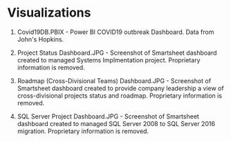 # Visualizations

1. Covid19DB.PBIX - Power BI COVID19 outbreak Dashboard.  Data from John's Hopkins.

2. Project Status Dashboard.JPG - Screenshot of Smartsheet dashboard created to managed Systems Implmentation project.  Proprietary information is removed.

3. Roadmap (Cross-Divisional Teams) Dashboard.JPG - Screenshot of Smartsheet dashboard created to provide company leadership a view of cross-divisional projects status and roadmap.  Proprietary information is removed. 

4. SQL Server Project Dashboard.JPG - Screenshot of Smartsheet dashboard created to managed SQL Server 2008 to SQL Server 2016 migration.  Proprietary information is removed.

